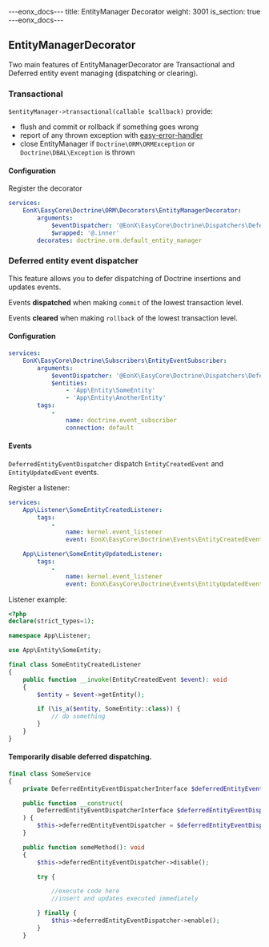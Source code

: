 ---eonx_docs---
title: EntityManager Decorator
weight: 3001
is_section: true
---eonx_docs---

## EntityManagerDecorator

Two main features of EntityManagerDecorator are Transactional and Deferred entity event managing (dispatching or clearing).

### Transactional

`$entityManager->transactional(callable $callback)` provide:
- flush and commit or rollback if something goes wrong
- report of any thrown exception with [easy-error-handler][1]
- close EntityManager if `Doctrine\ORM\ORMException` or `Doctrine\DBAL\Exception` is thrown

#### Configuration
Register the decorator
```yaml
services:
    EonX\EasyCore\Doctrine\ORM\Decorators\EntityManagerDecorator:
        arguments:
            $eventDispatcher: '@EonX\EasyCore\Doctrine\Dispatchers\DeferredEntityEventDispatcher'
            $wrapped: '@.inner'
        decorates: doctrine.orm.default_entity_manager
```

### Deferred entity event dispatcher

This feature allows you to defer dispatching of Doctrine insertions and updates events.

Events **dispatched** when making `commit` of the lowest transaction level.

Events **cleared** when making `rollback` of the lowest transaction level.

#### Configuration

```yaml
services:
    EonX\EasyCore\Doctrine\Subscribers\EntityEventSubscriber:
        arguments:
            $eventDispatcher: '@EonX\EasyCore\Doctrine\Dispatchers\DeferredEntityEventDispatcher'
            $entities:
                - 'App\Entity\SomeEntity'
                - 'App\Entity\AnotherEntity'
        tags:
            -
                name: doctrine.event_subscriber
                connection: default
```

#### Events

`DeferredEntityEventDispatcher` dispatch `EntityCreatedEvent` and `EntityUpdatedEvent` events.

Register a listener:

```yaml
services:
    App\Listener\SomeEntityCreatedListener:
        tags:
            -
                name: kernel.event_listener
                event: EonX\EasyCore\Doctrine\Events\EntityCreatedEvent

    App\Listener\SomeEntityUpdatedListener:
        tags:
            -
                name: kernel.event_listener
                event: EonX\EasyCore\Doctrine\Events\EntityUpdatedEvent
```

Listener example:

```php
<?php
declare(strict_types=1);

namespace App\Listener;

use App\Entity\SomeEntity;

final class SomeEntityCreatedListener
{
    public function __invoke(EntityCreatedEvent $event): void
    {
        $entity = $event->getEntity();

        if (\is_a($entity, SomeEntity::class)) {
            // do something
        }
    }
}

```

#### Temporarily disable deferred dispatching.

```php
final class SomeService
{
    private DeferredEntityEventDispatcherInterface $deferredEntityEventDispatcher;

    public function __construct(
        DeferredEntityEventDispatcherInterface $deferredEntityEventDispatcher
    ) {
        $this->deferredEntityEventDispatcher = $deferredEntityEventDispatcher;
    }

    public function someMethod(): void
    {
        $this->deferredEntityEventDispatcher->disable();

        try {

            //execute code here
            //insert and updates executed immediately

        } finally {
            $this->deferredEntityEventDispatcher->enable();
        }
    }
```

[1]: https://packages.eonx.com/packages/easy-error-handler/
